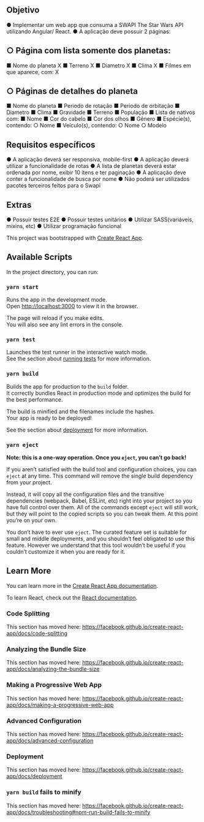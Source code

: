 ## Objetivo

● Implementar um web app que consuma a SWAPI The Star Wars API utilizando
Angular/ React.
● A aplicação deve possuir 2 páginas:

## ○ Página com lista somente dos planetas:

■ Nome do planeta X
■ Terreno X
■ Diametro X
■ Clima X
■ Filmes em que aparece, com: X

## ○ Páginas de detalhes do planeta

■ Nome do planeta
■ Periodo de rotação
■ Periodo de orbitação
■ Diametro
■ Clima
■ Gravidade
■ Terreno
■ População
■ Lista de nativos com:
■ Nome
■ Cor do cabelo
■ Cor dos olhos
■ Gênero
■ Espécie(s), contendo:
○ Nome
■ Veículo(s), contendo:
○ Nome
○ Modelo

## Requisitos específicos

● A aplicação deverá ser responsiva, mobile-first
● A aplicação deverá utilizar a funcionalidade de rotas
● A lista de planetas deverá estar ordenada por nome, exibir 10 itens e ter paginação
● A aplicação deve conter a funcionalidade de busca por nome
● Não poderá ser utilizados pacotes terceiros feitos para o Swapi

## Extras

● Possuir testes E2E
● Possuir testes unitários
● Utilizar SASS(variáveis, mixins, etc)
● Utilizar programação funcional

This project was bootstrapped with [Create React App](https://github.com/facebook/create-react-app).

## Available Scripts

In the project directory, you can run:

### `yarn start`

Runs the app in the development mode.<br />
Open [http://localhost:3000](http://localhost:3000) to view it in the browser.

The page will reload if you make edits.<br />
You will also see any lint errors in the console.

### `yarn test`

Launches the test runner in the interactive watch mode.<br />
See the section about [running tests](https://facebook.github.io/create-react-app/docs/running-tests) for more information.

### `yarn build`

Builds the app for production to the `build` folder.<br />
It correctly bundles React in production mode and optimizes the build for the best performance.

The build is minified and the filenames include the hashes.<br />
Your app is ready to be deployed!

See the section about [deployment](https://facebook.github.io/create-react-app/docs/deployment) for more information.

### `yarn eject`

**Note: this is a one-way operation. Once you `eject`, you can’t go back!**

If you aren’t satisfied with the build tool and configuration choices, you can `eject` at any time. This command will remove the single build dependency from your project.

Instead, it will copy all the configuration files and the transitive dependencies (webpack, Babel, ESLint, etc) right into your project so you have full control over them. All of the commands except `eject` will still work, but they will point to the copied scripts so you can tweak them. At this point you’re on your own.

You don’t have to ever use `eject`. The curated feature set is suitable for small and middle deployments, and you shouldn’t feel obligated to use this feature. However we understand that this tool wouldn’t be useful if you couldn’t customize it when you are ready for it.

## Learn More

You can learn more in the [Create React App documentation](https://facebook.github.io/create-react-app/docs/getting-started).

To learn React, check out the [React documentation](https://reactjs.org/).

### Code Splitting

This section has moved here: https://facebook.github.io/create-react-app/docs/code-splitting

### Analyzing the Bundle Size

This section has moved here: https://facebook.github.io/create-react-app/docs/analyzing-the-bundle-size

### Making a Progressive Web App

This section has moved here: https://facebook.github.io/create-react-app/docs/making-a-progressive-web-app

### Advanced Configuration

This section has moved here: https://facebook.github.io/create-react-app/docs/advanced-configuration

### Deployment

This section has moved here: https://facebook.github.io/create-react-app/docs/deployment

### `yarn build` fails to minify

This section has moved here: https://facebook.github.io/create-react-app/docs/troubleshooting#npm-run-build-fails-to-minify
